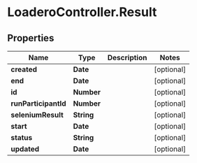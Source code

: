 # LoaderoController.Result

## Properties
Name | Type | Description | Notes
------------ | ------------- | ------------- | -------------
**created** | **Date** |  | [optional] 
**end** | **Date** |  | [optional] 
**id** | **Number** |  | [optional] 
**runParticipantId** | **Number** |  | [optional] 
**seleniumResult** | **String** |  | [optional] 
**start** | **Date** |  | [optional] 
**status** | **String** |  | [optional] 
**updated** | **Date** |  | [optional] 
